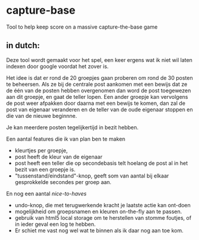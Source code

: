 # capture-base
Tool to help keep score on a massive capture-the-base game

## in dutch:

Deze tool wordt gemaakt voor het spel, een keer ergens wat ik niet wil laten indexen door google voordat het zover is.

Het idee is dat er rond de 20 groepjes gaan proberen om rond de 30 posten te beheersen. Als ze bij de centrale post aankomen met een bewijs dat ze de één van de posten hebben overgenomen dan word de post toegewezen aan dit groepje, en gaat de teller lopen.
Een ander groepje kan vervolgens de post weer afpakken door daarna met een bewijs te komen, dan zal de post van eigenaar veranderen en de teller van de oude eigenaar stoppen en die van de nieuwe beginnne.

Je kan meerdere posten tegelijkertijd in bezit hebben.

Een aantal features die ik van plan ben te maken
* kleurtjes per groepje,
* post heeft de kleur van de eigenaar
* post heeft een teller die op secondebasis telt hoelang de post al in het bezit van een groepje is.
* "tussenstand/eindstand"-knop, geeft som van aantal bij elkaar gesprokkelde secondes per groep aan.

En nog een aantal _nice-to-haves_
* undo-knop, die met terugwerkende kracht je laatste actie kan ont-doen
* mogelijkheid om groepsnamen en kleuren on-the-fly aan te passen.
* gebruik van html5 local storage om te herstellen van stomme foutjes, of in ieder geval een log te hebben.
* Er schiet me vast nog wel wat te binnen als ik daar nog aan toe kom.
